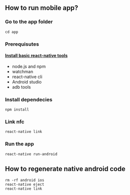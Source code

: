 ## How to run mobile app?

### Go to the app folder
`cd app`

### Prerequisutes

#### [Install basic react-native tools](https://facebook.github.io/react-native/docs/getting-started.html)
- node.js and npm
- watchman
- react-native cli
- Android studio 
- adb tools

### Install dependecies
`npm install`

### Link nfc
`react-native link`

### Run the app
`react-native run-android`

## How to regenerate native android code
```
rm -rf android ios
react-native eject
react-native link
```